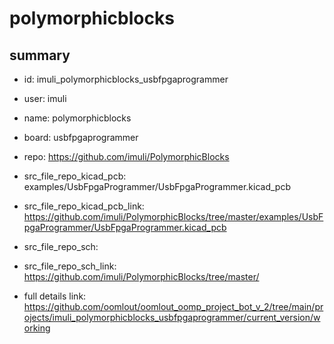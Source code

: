 # polymorphicblocks
 
## summary 
* id: imuli_polymorphicblocks_usbfpgaprogrammer
* user: imuli
* name: polymorphicblocks
* board: usbfpgaprogrammer
* repo: https://github.com/imuli/PolymorphicBlocks
* src_file_repo_kicad_pcb: examples/UsbFpgaProgrammer/UsbFpgaProgrammer.kicad_pcb
* src_file_repo_kicad_pcb_link: https://github.com/imuli/PolymorphicBlocks/tree/master/examples/UsbFpgaProgrammer/UsbFpgaProgrammer.kicad_pcb


* src_file_repo_sch: 
* src_file_repo_sch_link: https://github.com/imuli/PolymorphicBlocks/tree/master/
* full details link: https://github.com/oomlout/oomlout_oomp_project_bot_v_2/tree/main/projects/imuli_polymorphicblocks_usbfpgaprogrammer/current_version/working  






